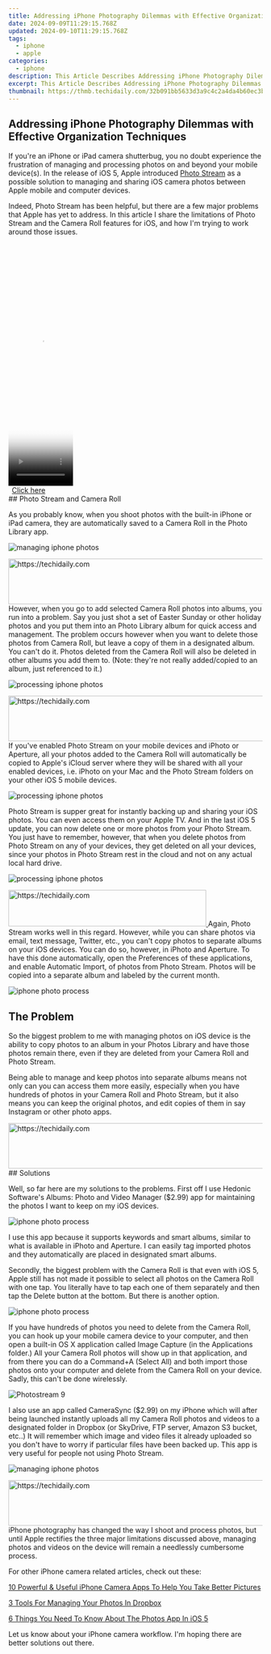 ```yaml
---
title: Addressing iPhone Photography Dilemmas with Effective Organization Techniques
date: 2024-09-09T11:29:15.768Z
updated: 2024-09-10T11:29:15.768Z
tags:
  - iphone
  - apple
categories:
  - iphone
description: This Article Describes Addressing iPhone Photography Dilemmas with Effective Organization Techniques
excerpt: This Article Describes Addressing iPhone Photography Dilemmas with Effective Organization Techniques
thumbnail: https://thmb.techidaily.com/32b091bb5633d3a9c4c2a4da4b60ec3b4374fdb769db4d47d5b0ac420926fc16.jpg
---
```


## Addressing iPhone Photography Dilemmas with Effective Organization Techniques

 If you're an iPhone or iPad camera shutterbug, you no doubt experience the frustration of managing and processing photos on and beyond your mobile device(s). In the release of iOS 5, Apple introduced [Photo Stream](http://www.apple.com/icloud/features/photo-stream.html) as a possible solution to managing and sharing iOS camera photos between Apple mobile and computer devices.

 Indeed, Photo Stream has been helpful, but there are a few major problems that Apple has yet to address. In this article I share the limitations of Photo Stream and the Camera Roll features for iOS, and how I'm trying to work around those issues.

<!-- affiliate ads begin -->
<span id="1977006">
					<video width="128" height="480" style="cursor:pointer"
           poster="//a.impactradius-go.com/display-clicktoplayimage/1977006.png"
           onclick="if(!this.playClicked){this.play();this.setAttribute('controls',true);this.playClicked=true;}">
	   <source src="//a.impactradius-go.com/display-ad/22993-1977006">
	   <img src="//a.impactradius-go.com/display-clicktoplayimage/1977006.png" style="border: none; height: 100%; width: 100%; object-fit: contain">
	</video>
	<div style="width:80px;text-align:center"><a href="javascript:window.open(decodeURIComponent('https%3A%2F%2Fhomestyler.sjv.io%2Fc%2F5597632%2F1977006%2F22993'), '_blank');void(0);">Click here</a></div>
</span>
<img height="0" width="0" src="https://imp.pxf.io/i/5597632/1977006/22993" style="position:absolute;visibility:hidden;" border="0" />
<!-- affiliate ads end -->
## Photo Stream and Camera Roll

 As you probably know, when you shoot photos with the built-in iPhone or iPad camera, they are automatically saved to a Camera Roll in the Photo Library app.

![managing iphone photos](https://static1.makeuseofimages.com/wordpress/wp-content/uploads/2012/04/camera_roll.jpg)

<!-- affiliate ads begin -->
<a href="https://appsumo.8odi.net/c/5597632/2128842/7443" target="_top" id="2128842">
  <img src="//a.impactradius-go.com/display-ad/7443-2128842" border="0" alt="https://techidaily.com" width="600" height="90"/>
</a>
<img height="0" width="0" src="https://appsumo.8odi.net/i/5597632/2128842/7443" style="position:absolute;visibility:hidden;" border="0" />
<!-- affiliate ads end -->
 However, when you go to add selected Camera Roll photos into albums, you run into a problem. Say you just shot a set of Easter Sunday or other holiday photos and you put them into an Photo Library album for quick access and management. The problem occurs however when you want to delete those photos from Camera Roll, but leave a copy of them in a designated album. You can't do it. Photos deleted from the Camera Roll will also be deleted in other albums you add them to. (Note: they're not really added/copied to an album, just referenced to it.)

![processing iphone photos](https://static1.makeuseofimages.com/wordpress/wp-content/uploads/2012/04/photostream_4.jpg)

<!-- affiliate ads begin -->
<a href="https://unicoeye.pxf.io/c/5597632/2134235/18498" target="_top" id="2134235">
  <img src="//a.impactradius-go.com/display-ad/18498-2134235" border="0" alt="https://techidaily.com" width="728" height="90"/>
</a>
<img height="0" width="0" src="https://unicoeye.pxf.io/i/5597632/2134235/18498" style="position:absolute;visibility:hidden;" border="0" />
<!-- affiliate ads end -->
 If you've enabled Photo Stream on your mobile devices and iPhoto or Aperture, all your photos added to the Camera Roll will automatically be copied to Apple's iCloud server where they will be shared with all your enabled devices, i.e. iPhoto on your Mac and the Photo Stream folders on your other iOS 5 mobile devices.

![processing iphone photos](https://static1.makeuseofimages.com/wordpress/wp-content/uploads/2012/04/photostream_7.png)

 Photo Stream is supper great for instantly backing up and sharing your iOS photos. You can even access them on your Apple TV. And in the last iOS 5 update, you can now delete one or more photos from your Photo Stream. You just have to remember, however, that when you delete photos from Photo Stream on any of your devices, they get deleted on all your devices, since your photos in Photo Stream rest in the cloud and not on any actual local hard drive.

![processing iphone photos](https://static1.makeuseofimages.com/wordpress/wp-content/uploads/2012/04/photostream_13.png)

<!-- affiliate ads begin -->
<a href="https://aligracehair.sjv.io/c/5597632/2135403/19272" target="_top" id="2135403">
  <img src="//a.impactradius-go.com/display-ad/19272-2135403" border="0" alt="https://techidaily.com" width="392" height="72"/>
</a>
<img height="0" width="0" src="https://aligracehair.sjv.io/i/5597632/2135403/19272" style="position:absolute;visibility:hidden;" border="0" />
<!-- affiliate ads end -->
 Again, Photo Stream works well in this regard. However, while you can share photos via email, text message, Twitter, etc., you can't copy photos to separate albums on your iOS devices. You can do so, however, in iPhoto and Aperture. To have this done automatically, open the Preferences of these applications, and enable Automatic Import, of photos from Photo Stream. Photos will be copied into a separate album and labeled by the current month.

![iphone photo process](https://static1.makeuseofimages.com/wordpress/wp-content/uploads/2012/04/aperture.png)

## The Problem

 So the biggest problem to me with managing photos on iOS device is the ability to copy photos to an album in your Photos Library and have those photos remain there, even if they are deleted from your Camera Roll and Photo Stream.

 Being able to manage and keep photos into separate albums means not only can you can access them more easily, especially when you have hundreds of photos in your Camera Roll and Photo Stream, but it also means you can keep the original photos, and edit copies of them in say Instagram or other photo apps.

<!-- affiliate ads begin -->
<a href="https://bluettius.sjv.io/c/5597632/2139119/17108" target="_top" id="2139119">
  <img src="//a.impactradius-go.com/display-ad/17108-2139119" border="0" alt="https://techidaily.com" width="728" height="90"/>
</a>
<img height="0" width="0" src="https://bluettius.sjv.io/i/5597632/2139119/17108" style="position:absolute;visibility:hidden;" border="0" />
<!-- affiliate ads end -->
## Solutions

 Well, so far here are my solutions to the problems. First off I use Hedonic Software's Albums: Photo and Video Manager ($2.99) app for maintaining the photos I want to keep on my iOS devices.

![iphone photo process](https://static1.makeuseofimages.com/wordpress/wp-content/uploads/2012/04/photostream_10.jpg)

 I use this app because it supports keywords and smart albums, similar to what is available in iPhoto and Aperture. I can easily tag imported photos and they automatically are placed in designated smart albums.

 Secondly, the biggest problem with the Camera Roll is that even with iOS 5, Apple still has not made it possible to select all photos on the Camera Roll with one tap. You literally have to tap each one of them separately and then tap the Delete button at the bottom. But there is another option.

![iphone photo process](https://static1.makeuseofimages.com/wordpress/wp-content/uploads/2012/04/iphonecamera.jpg)

 If you have hundreds of photos you need to delete from the Camera Roll, you can hook up your mobile camera device to your computer, and then open a built-in OS X application called Image Capture (in the Applications folder.) All your Camera Roll photos will show up in that application, and from there you can do a Command+A (Select All) and both import those photos onto your computer and delete from the Camera Roll on your device. Sadly, this can't be done wirelessly.

![Photostream 9](https://static1.makeuseofimages.com/wordpress/wp-content/uploads/2012/04/photostream_9.jpg)

 I also use an app called CameraSync ($2.99) on my iPhone which will after being launched instantly uploads all my Camera Roll photos and videos to a designated folder in Dropbox (or SkyDrive, FTP server, Amazon S3 bucket, etc..) It will remember which image and video files it already uploaded so you don't have to worry if particular files have been backed up. This app is very useful for people not using Photo Stream.

![managing iphone photos](https://static1.makeuseofimages.com/wordpress/wp-content/uploads/2012/04/Screen-Shot-2012-04-10-at-12.46.25-AM.jpg)

<!-- affiliate ads begin -->
<a href="https://zebaoaffiliateprogram.pxf.io/c/5597632/2137972/21526" target="_top" id="2137972">
  <img src="//a.impactradius-go.com/display-ad/21526-2137972" border="0" alt="https://techidaily.com" width="728" height="90"/>
</a>
<img height="0" width="0" src="https://zebaoaffiliateprogram.pxf.io/i/5597632/2137972/21526" style="position:absolute;visibility:hidden;" border="0" />
<!-- affiliate ads end -->
 iPhone photography has changed the way I shoot and process photos, but until Apple rectifies the three major limitations discussed above, managing photos and videos on the device will remain a needlessly cumbersome process.

For other iPhone camera related articles, check out these:

[10 Powerful & Useful iPhone Camera Apps To Help You Take Better Pictures](https://www.makeuseof.com/tag/10-powerful-iphone-camera-apps-pictures/)

[3 Tools For Managing Your Photos In Dropbox](https://www.makeuseof.com/tag/3-tools-managing-photos-dropbox-mac/)

[6 Things You Need To Know About The Photos App In iOS 5](https://www.makeuseof.com/tag/did-you-know-the-iphones-basic-photo-app-can-do-this/)

 Let us know about your iPhone camera workflow. I'm hoping there are better solutions out there.

<ins class="adsbygoogle"
     style="display:block"
     data-ad-format="autorelaxed"
     data-ad-client="ca-pub-7571918770474297"
     data-ad-slot="1223367746"></ins>



<ins class="adsbygoogle"
     style="display:block"
     data-ad-client="ca-pub-7571918770474297"
     data-ad-slot="8358498916"
     data-ad-format="auto"
     data-full-width-responsive="true"></ins>


